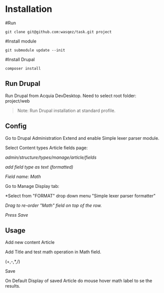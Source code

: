 # Installation

#Run

`git clone git@github.com:wasqez/task.git project`

#Install module 

`git submodule update --init`

#Install Drupal

`composer install`

## Run Drupal

Run Drupal from Acquia DevDesktop.
Need to select root folder: project/web

> Note: Run Drupal installation at standard profile.

## Config

Go to Drupal Administration Extend and enable Simple lexer parser module. 

Select Content types Article fields page:

*admin/structure/types/manage/article/fields*

*add field type as text (formatted)*

*Field name: Math*

Go to Manage Display tab:

*Select from "FORMAT" drop down menu "Simple lexer parser formatter"

*Drag to re-order "Math" field on top of the row.*

*Press Save*

## Usage

Add new content Article 

Add Title and test math operation in Math field.

(+,-,*,/)

Save 


On Default Display of saved Article do mouse hover math label to se the results.
